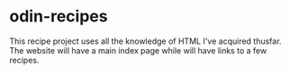 # odin-recipes

This recipe project uses all the knowledge of HTML I've acquired thusfar. The website will have a main index page while will have links to a few recipes.
